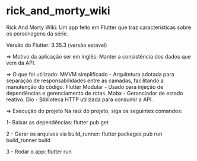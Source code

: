# rick_and_morty_wiki

Rick And Morty Wiki: Um app feito em Flutter que traz características sobre os personagens da série.

Versão do Flutter: 3.35.3 (versão estável)

=> Motivo da aplicação ser em inglês:
Manter a consistência dos dados que vem da API.

=> O que foi utilizado:
MVVM simplificado - Arquitetura adotada para separação de responsabilidades entre as camadas, facilitando a manutenção do código. 
Flutter Modular - Usado para injeção de dependências e gerenciamento de rotas.
Mobx - Geranciador de estado reativo.
Dio - Biblioteca HTTP utilizada para consumir a API.

=> Execução do projeto
Na raiz do projeto, siga os seguintes comandos:

1- Baixar as dependências:
flutter pub get

2 - Gerar os arquivos via build_runner:
flutter packages pub run build_runner build

3 - Rodar o app:
flutter run

